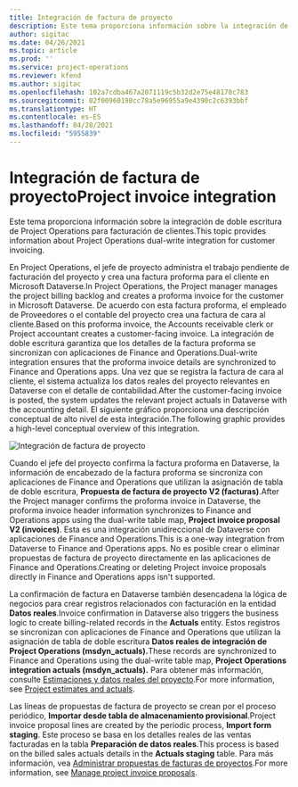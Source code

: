 ```yaml
---
title: Integración de factura de proyecto
description: Este tema proporciona información sobre la integración de doble escritura de Project Operations para facturación de clientes.
author: sigitac
ms.date: 04/26/2021
ms.topic: article
ms.prod: ''
ms.service: project-operations
ms.reviewer: kfend
ms.author: sigitac
ms.openlocfilehash: 102a7cdba467a2071119c5b32d2e75e48170c783
ms.sourcegitcommit: 02f00960198cc78a5e96955a9e4390c2c6393bbf
ms.translationtype: HT
ms.contentlocale: es-ES
ms.lasthandoff: 04/28/2021
ms.locfileid: "5955839"
---
```

# <a name="project-invoice-integration"></a><span data-ttu-id="d3545-103">Integración de factura de proyecto</span><span class="sxs-lookup"><span data-stu-id="d3545-103">Project invoice integration</span></span>

<span data-ttu-id="d3545-104">Este tema proporciona información sobre la integración de doble escritura de Project Operations para facturación de clientes.</span><span class="sxs-lookup"><span data-stu-id="d3545-104">This topic provides information about Project Operations dual-write integration for customer invoicing.</span></span>

<span data-ttu-id="d3545-105">En Project Operations, el jefe de proyecto administra el trabajo pendiente de facturación del proyecto y crea una factura proforma para el cliente en Microsoft Dataverse.</span><span class="sxs-lookup"><span data-stu-id="d3545-105">In Project Operations, the Project manager manages the project billing backlog and creates a proforma invoice for the customer in Microsoft Dataverse.</span></span> <span data-ttu-id="d3545-106">De acuerdo con esta factura proforma, el empleado de Proveedores o el contable del proyecto crea una factura de cara al cliente.</span><span class="sxs-lookup"><span data-stu-id="d3545-106">Based on this proforma invoice, the Accounts receivable clerk or Project accountant creates a customer-facing invoice.</span></span> <span data-ttu-id="d3545-107">La integración de doble escritura garantiza que los detalles de la factura proforma se sincronizan con aplicaciones de Finance and Operations.</span><span class="sxs-lookup"><span data-stu-id="d3545-107">Dual-write integration ensures that the proforma invoice details are synchronized to Finance and Operations apps.</span></span> <span data-ttu-id="d3545-108">Una vez que se registra la factura de cara al cliente, el sistema actualiza los datos reales del proyecto relevantes en Dataverse con el detalle de contabilidad.</span><span class="sxs-lookup"><span data-stu-id="d3545-108">After the customer-facing invoice is posted, the system updates the relevant project actuals in Dataverse with the accounting detail.</span></span> <span data-ttu-id="d3545-109">El siguiente gráfico proporciona una descripción conceptual de alto nivel de esta integración.</span><span class="sxs-lookup"><span data-stu-id="d3545-109">The following graphic provides a high-level conceptual overview of this integration.</span></span>

   ![Integración de factura de proyecto](./media/DW5Invoicing.png)

<span data-ttu-id="d3545-111">Cuando el jefe del proyecto confirma la factura proforma en Dataverse, la información de encabezado de la factura proforma se sincroniza con aplicaciones de Finance and Operations que utilizan la asignación de tabla de doble escritura, **Propuesta de factura de proyecto V2 (facturas)**.</span><span class="sxs-lookup"><span data-stu-id="d3545-111">After the Project manager confirms the proforma invoice in Dataverse, the proforma invoice header information synchronizes to Finance and Operations apps using the dual-write table map, **Project invoice proposal V2 (invoices)**.</span></span> <span data-ttu-id="d3545-112">Esta es una integración unidireccional de Dataverse con aplicaciones de Finance and Operations.</span><span class="sxs-lookup"><span data-stu-id="d3545-112">This is a one-way integration from Dataverse to Finance and Operations apps.</span></span> <span data-ttu-id="d3545-113">No es posible crear o eliminar propuestas de factura de proyecto directamente en las aplicaciones de Finance and Operations.</span><span class="sxs-lookup"><span data-stu-id="d3545-113">Creating or deleting Project invoice proposals directly in Finance and Operations apps isn't supported.</span></span>

<span data-ttu-id="d3545-114">La confirmación de factura en Dataverse también desencadena la lógica de negocios para crear registros relacionados con facturación en la entidad **Datos reales**.</span><span class="sxs-lookup"><span data-stu-id="d3545-114">Invoice confirmation in Dataverse also triggers the business logic to create billing-related records in the **Actuals** entity.</span></span> <span data-ttu-id="d3545-115">Estos registros se sincronizan con aplicaciones de Finance and Operations que utilizan la asignación de tabla de doble escritura **Datos reales de integración de Project Operations (msdyn\_actuals).**</span><span class="sxs-lookup"><span data-stu-id="d3545-115">These records are synchronized to Finance and Operations using the dual-write table map, **Project Operations integration actuals (msdyn\_actuals).**</span></span> <span data-ttu-id="d3545-116">Para obtener más información, consulte [Estimaciones y datos reales del proyecto](resource-dual-write-estimates-actuals.md).</span><span class="sxs-lookup"><span data-stu-id="d3545-116">For more information, see [Project estimates and actuals](resource-dual-write-estimates-actuals.md).</span></span> 

<span data-ttu-id="d3545-117">Las líneas de propuestas de factura de proyecto se crean por el proceso periódico, **Importar desde tabla de almacenamiento provisional**.</span><span class="sxs-lookup"><span data-stu-id="d3545-117">Project invoice proposal lines are created by the periodic process, **Import form staging**.</span></span> <span data-ttu-id="d3545-118">Este proceso se basa en los detalles reales de las ventas facturadas en la tabla **Preparación de datos reales**.</span><span class="sxs-lookup"><span data-stu-id="d3545-118">This process is based on the billed sales actuals details in the **Actuals staging** table.</span></span> <span data-ttu-id="d3545-119">Para más información, vea [Administrar propuestas de facturas de proyectos](../invoicing/format-update-project-invoice-proposals.md#create-project-invoice-proposals).</span><span class="sxs-lookup"><span data-stu-id="d3545-119">For more information, see [Manage project invoice proposals](../invoicing/format-update-project-invoice-proposals.md#create-project-invoice-proposals).</span></span> 
